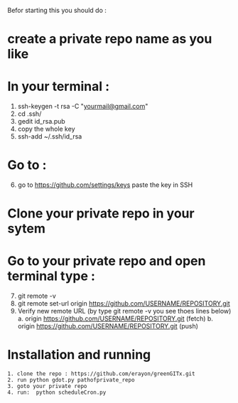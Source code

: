 Befor starting this you should do :

# create a private repo name as you like

# In your terminal :
1. ssh-keygen -t rsa -C "yourmail@gmail.com"
2. cd .ssh/
3. gedit id_rsa.pub
4. copy the whole key
5. ssh-add ~/.ssh/id_rsa

# Go to :
6. go to https://github.com/settings/keys paste the key in SSH

# Clone your private repo in your sytem

# Go to your private repo and open terminal type :
7. git remote -v 
8. git remote set-url origin https://github.com/USERNAME/REPOSITORY.git
9. Verify new remote URL (by type git remote -v you see thoes lines below)
   a. origin  https://github.com/USERNAME/REPOSITORY.git (fetch)
   b. origin  https://github.com/USERNAME/REPOSITORY.git (push)
   
# Installation and running
```
1. clone the repo : https://github.com/erayon/greenGITx.git
2. run python gdot.py pathofprivate_repo
3. goto your private repo 
4. run:  python scheduleCron.py 

```

